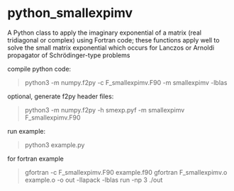 # python_smallexpimv
A Python class to apply the imaginary exponential of a matrix (real tridiagonal or complex) using Fortran code; these functions apply well to solve the small matrix exponential which occurs for Lanczos or Arnoldi propagator of Schrödinger-type problems 

compile python code:
> python3 -m numpy.f2py -c F_smallexpimv.F90 -m smallexpimv -lblas

optional, generate f2py header files:
> python3 -m numpy.f2py -h smexp.pyf -m smallexpimv F_smallexpimv.F90

run example:
> python3 example.py

for fortran example
> gfortran -c F_smallexpimv.F90 example.f90
> gfortran F_smallexpimv.o example.o -o out -llapack -lblas
> run -np 3 ./out
